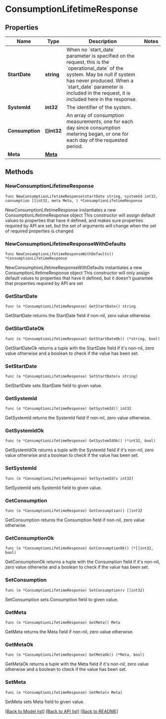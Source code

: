 # ConsumptionLifetimeResponse

## Properties

Name | Type | Description | Notes
------------ | ------------- | ------------- | -------------
**StartDate** | **string** | When no &#x60;start_date&#x60; parameter is specified on the request, this is the &#x60;operational_date&#x60; of the system. May be null if system has never produced. When a &#x60;start_date&#x60; parameter is included in the request, it is included here in the response. | 
**SystemId** | **int32** | The identifier of the system. | 
**Consumption** | **[]int32** | An array of consumption measurements, one for each day since consumption metering began, or one for each day of the requested period. | 
**Meta** | [**Meta**](Meta.md) |  | 

## Methods

### NewConsumptionLifetimeResponse

`func NewConsumptionLifetimeResponse(startDate string, systemId int32, consumption []int32, meta Meta, ) *ConsumptionLifetimeResponse`

NewConsumptionLifetimeResponse instantiates a new ConsumptionLifetimeResponse object
This constructor will assign default values to properties that have it defined,
and makes sure properties required by API are set, but the set of arguments
will change when the set of required properties is changed

### NewConsumptionLifetimeResponseWithDefaults

`func NewConsumptionLifetimeResponseWithDefaults() *ConsumptionLifetimeResponse`

NewConsumptionLifetimeResponseWithDefaults instantiates a new ConsumptionLifetimeResponse object
This constructor will only assign default values to properties that have it defined,
but it doesn't guarantee that properties required by API are set

### GetStartDate

`func (o *ConsumptionLifetimeResponse) GetStartDate() string`

GetStartDate returns the StartDate field if non-nil, zero value otherwise.

### GetStartDateOk

`func (o *ConsumptionLifetimeResponse) GetStartDateOk() (*string, bool)`

GetStartDateOk returns a tuple with the StartDate field if it's non-nil, zero value otherwise
and a boolean to check if the value has been set.

### SetStartDate

`func (o *ConsumptionLifetimeResponse) SetStartDate(v string)`

SetStartDate sets StartDate field to given value.


### GetSystemId

`func (o *ConsumptionLifetimeResponse) GetSystemId() int32`

GetSystemId returns the SystemId field if non-nil, zero value otherwise.

### GetSystemIdOk

`func (o *ConsumptionLifetimeResponse) GetSystemIdOk() (*int32, bool)`

GetSystemIdOk returns a tuple with the SystemId field if it's non-nil, zero value otherwise
and a boolean to check if the value has been set.

### SetSystemId

`func (o *ConsumptionLifetimeResponse) SetSystemId(v int32)`

SetSystemId sets SystemId field to given value.


### GetConsumption

`func (o *ConsumptionLifetimeResponse) GetConsumption() []int32`

GetConsumption returns the Consumption field if non-nil, zero value otherwise.

### GetConsumptionOk

`func (o *ConsumptionLifetimeResponse) GetConsumptionOk() (*[]int32, bool)`

GetConsumptionOk returns a tuple with the Consumption field if it's non-nil, zero value otherwise
and a boolean to check if the value has been set.

### SetConsumption

`func (o *ConsumptionLifetimeResponse) SetConsumption(v []int32)`

SetConsumption sets Consumption field to given value.


### GetMeta

`func (o *ConsumptionLifetimeResponse) GetMeta() Meta`

GetMeta returns the Meta field if non-nil, zero value otherwise.

### GetMetaOk

`func (o *ConsumptionLifetimeResponse) GetMetaOk() (*Meta, bool)`

GetMetaOk returns a tuple with the Meta field if it's non-nil, zero value otherwise
and a boolean to check if the value has been set.

### SetMeta

`func (o *ConsumptionLifetimeResponse) SetMeta(v Meta)`

SetMeta sets Meta field to given value.



[[Back to Model list]](../README.md#documentation-for-models) [[Back to API list]](../README.md#documentation-for-api-endpoints) [[Back to README]](../README.md)


